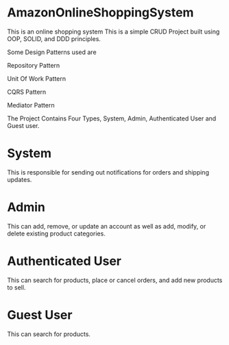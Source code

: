 # AmazonOnlineShoppingSystem 
This is an online shopping system 
This is a simple CRUD Project built using OOP, SOLID, and DDD principles. 

Some Design Patterns used are 

Repository Pattern 

Unit Of Work Pattern 

CQRS Pattern 

Mediator Pattern

The Project Contains Four Types, System, Admin, Authenticated User and Guest user.

# System 
This is responsible for sending out notifications for orders and shipping updates.
# Admin 
This can add, remove, or update an account as well as add, modify, or delete existing product categories.
# Authenticated User 
This can search for products, place or cancel orders, and add new products to sell.
# Guest User  
This can search for products.


